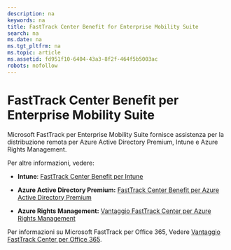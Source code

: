 ```yaml
---
description: na
keywords: na
title: FastTrack Center Benefit for Enterprise Mobility Suite
search: na
ms.date: na
ms.tgt_pltfrm: na
ms.topic: article
ms.assetid: fd951f10-6404-43a3-8f2f-464f5b5003ac
robots: nofollow
---
```

# FastTrack Center Benefit per Enterprise Mobility Suite
Microsoft FastTrack per Enterprise Mobility Suite fornisce assistenza per la distribuzione remota per Azure Active Directory Premium, Intune e Azure Rights Management.

Per altre informazioni, vedere:

-   **Intune**: [FastTrack Center Benefit per Intune](../Topic/FastTrack_Center_Benefit_for_Intune.md)

-   **Azure Active Directory Premium:**  [FastTrack Center Benefit per Azure Active Directory Premium](../Topic/FastTrack_Center_Benefit_for_Azure_Active_Directory_Premium.md)

-   **Azure Rights Management:**  [Vantaggio FastTrack Center per Azure Rights Management](../Topic/FastTrack_Center_Benefit_for_Azure_Rights_Management.md)

Per informazioni su Microsoft FastTrack per Office 365, Vedere [Vantaggio FastTrack Center per Office 365](https://technet.microsoft.com/library/office-365-onboarding-benefit.aspx).

